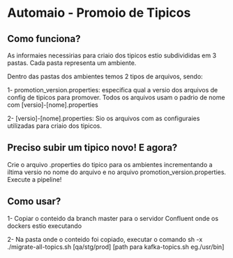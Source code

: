 # Automaio - Promoio de Tipicos

## Como funciona?

As informaies necessirias para criaio dos tipicos estio subdivididas em 3 pastas. Cada pasta representa um ambiente.

Dentro das pastas dos ambientes temos 2 tipos de arquivos, sendo:

1- promotion_version.properties: especifica qual a versio dos arquivos de config de tipicos para promover. Todos os arquivos usam o padrio de nome com [versio]-[nome].properties

2- [versio]-[nome].properties: Sio os arquivos com as configuraies utilizadas para criaio dos tipicos.

## Preciso subir um tipico novo! E agora?

Crie o arquivo .properties do tipico para os ambientes incrementando a iltima versio no nome do arquivo e no arquivo promotion_version.properties. Execute a pipeline!

## Como usar?

1- Copiar o conteido da branch master para o servidor Confluent onde os dockers estio executando

2- Na pasta onde o conteido foi copiado, executar o comando sh -x ./migrate-all-topics.sh [qa/stg/prod] [path para kafka-topics.sh eg./usr/bin]